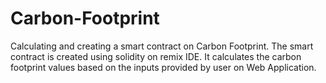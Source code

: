 # Carbon-Footprint
Calculating and creating a smart contract on Carbon Footprint.
The smart contract is created using solidity on remix IDE.
It calculates the carbon footprint values based on the inputs provided by user on Web Application.
